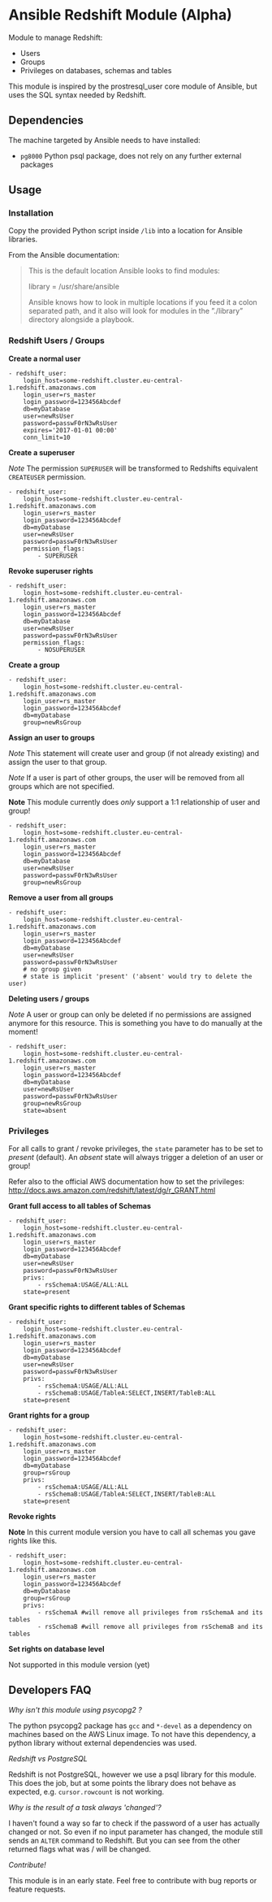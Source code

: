 # Ansible Redshift Module (Alpha)

Module to manage Redshift:
 - Users
 - Groups
 - Privileges on databases, schemas and tables
 
This module is inspired by the prostresql_user core module of Ansible, but uses the SQL syntax needed by Redshift.

 
## Dependencies

The machine targeted by Ansible needs to have installed:

 - `pg8000` Python psql package, does not rely on any further external packages
 
## Usage

### Installation

Copy the provided Python script inside `/lib` into a location for Ansible libraries.

From the Ansible documentation:

> This is the default location Ansible looks to find modules:
>    
>    library = /usr/share/ansible
>
> Ansible knows how to look in multiple locations if you feed it a colon separated path, and it also will 
> look for modules in the ”./library” directory alongside a playbook.

### Redshift Users / Groups

**Create a normal user**
```
- redshift_user:
    login_host=some-redshift.cluster.eu-central-1.redshift.amazonaws.com 
    login_user=rs_master 
    login_password=123456Abcdef 
    db=myDatabase 
    user=newRsUser
    password=passwF0rN3wRsUser
    expires='2017-01-01 00:00'
    conn_limit=10
```

**Create a superuser**

*Note* The permission `SUPERUSER` will be transformed to Redshifts equivalent `CREATEUSER` permission.

```
- redshift_user:
    login_host=some-redshift.cluster.eu-central-1.redshift.amazonaws.com 
    login_user=rs_master 
    login_password=123456Abcdef 
    db=myDatabase 
    user=newRsUser
    password=passwF0rN3wRsUser 
    permission_flags:
        - SUPERUSER
```

**Revoke superuser rights**

```
- redshift_user:
    login_host=some-redshift.cluster.eu-central-1.redshift.amazonaws.com 
    login_user=rs_master 
    login_password=123456Abcdef 
    db=myDatabase 
    user=newRsUser
    password=passwF0rN3wRsUser 
    permission_flags:
        - NOSUPERUSER
```

**Create a group**

```
- redshift_user:
    login_host=some-redshift.cluster.eu-central-1.redshift.amazonaws.com 
    login_user=rs_master 
    login_password=123456Abcdef 
    db=myDatabase 
    group=newRsGroup
```

**Assign an user to groups**

*Note* This statement will create user and group (if not already existing) and assign the user to that group.

*Note* If a user is part of other groups, the user will be removed from all groups which are not specified.

**Note** This module currently does *only* support a 1:1 relationship of user and group!

```
- redshift_user:
    login_host=some-redshift.cluster.eu-central-1.redshift.amazonaws.com 
    login_user=rs_master 
    login_password=123456Abcdef 
    db=myDatabase
    user=newRsUser
    password=passwF0rN3wRsUser
    group=newRsGroup
```

**Remove a user from all groups**

```
- redshift_user:
    login_host=some-redshift.cluster.eu-central-1.redshift.amazonaws.com 
    login_user=rs_master 
    login_password=123456Abcdef 
    db=myDatabase
    user=newRsUser
    password=passwF0rN3wRsUser
    # no group given 
    # state is implicit 'present' ('absent' would try to delete the user)
```

**Deleting users / groups**

*Note* A user or group can only be deleted if no permissions are assigned anymore for this resource.
This is something you have to do manually at the moment!

```
- redshift_user:
    login_host=some-redshift.cluster.eu-central-1.redshift.amazonaws.com 
    login_user=rs_master 
    login_password=123456Abcdef 
    db=myDatabase
    user=newRsUser
    password=passwF0rN3wRsUser
    group=newRsGroup
    state=absent
```


### Privileges

For all calls to grant / revoke privileges, the `state` parameter has to be set to *present* (default). 
An *absent* state will always trigger a deletion of an user or group!

Refer also to the official AWS documentation how to set the privileges:
http://docs.aws.amazon.com/redshift/latest/dg/r_GRANT.html

**Grant full access to all tables of Schemas**

```
- redshift_user:
    login_host=some-redshift.cluster.eu-central-1.redshift.amazonaws.com 
    login_user=rs_master 
    login_password=123456Abcdef 
    db=myDatabase
    user=newRsUser
    password=passwF0rN3wRsUser
    privs:
        - rsSchemaA:USAGE/ALL:ALL
    state=present
```

**Grant specific rights to different tables of Schemas**

```
- redshift_user:
    login_host=some-redshift.cluster.eu-central-1.redshift.amazonaws.com 
    login_user=rs_master 
    login_password=123456Abcdef 
    db=myDatabase
    user=newRsUser
    password=passwF0rN3wRsUser
    privs:
        - rsSchemaA:USAGE/ALL:ALL
        - rsSchemaB:USAGE/TableA:SELECT,INSERT/TableB:ALL
    state=present
```

**Grant rights for a group**

```
- redshift_user:
    login_host=some-redshift.cluster.eu-central-1.redshift.amazonaws.com 
    login_user=rs_master 
    login_password=123456Abcdef 
    db=myDatabase
    group=rsGroup
    privs:
        - rsSchemaA:USAGE/ALL:ALL
        - rsSchemaB:USAGE/TableA:SELECT,INSERT/TableB:ALL
    state=present
```

**Revoke rights**

**Note** In this current module version you have to call all schemas you gave rights like this.

```
- redshift_user:
    login_host=some-redshift.cluster.eu-central-1.redshift.amazonaws.com 
    login_user=rs_master 
    login_password=123456Abcdef 
    db=myDatabase
    group=rsGroup
    privs:
        - rsSchemaA #will remove all privileges from rsSchemaA and its tables
        - rsSchemaB #will remove all privileges from rsSchemaB and its tables
```

**Set rights on database level**

Not supported in this module version (yet)
 
## Developers FAQ

*Why isn't this module using psycopg2 ?*

The python psycopg2 package has `gcc` and `*-devel` as a dependency on machines based on the AWS Linux image. To
not have this dependency, a python library without external dependencies was used.

*Redshift vs PostgreSQL*

Redshift is not PostgreSQL, however we use a psql library for this module. This does the job, but at some points
the library does not behave as expected, e.g. `cursor.rowcount` is not working.

*Why is the result of a task always 'changed'?*

I haven't found a way so far to check if the password of a user has actually changed or not. So even if no
input parameter has changed, the module still sends an `ALTER` command to Redshift. But you can see from the
other returned flags what was / will be changed.

*Contribute!*

This module is in an early state. Feel free to contribute with bug reports or feature requests.